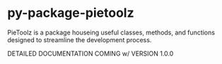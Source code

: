 # py-package-pietoolz

PieToolz is a package houseing useful classes, methods, and functions designed
to streamline the development process.

DETAILED DOCUMENTATION COMING w/ VERSION 1.0.0
